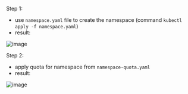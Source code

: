 Step 1:
- use ```namespace.yaml``` file to create the namespace (command ```kubectl apply -f namespace.yaml```)
- result:

![image](https://github.com/W-Sarnowski/lab5/assets/32043288/8ce6310b-a4bc-4c97-93f3-eff27f5431fb)

Step 2:
- apply quota for namespace from ```namespace-quota.yaml```
- result:

![image](https://github.com/W-Sarnowski/lab5/assets/32043288/bb8bf21c-538e-4fd4-b223-67960e958fb6)
